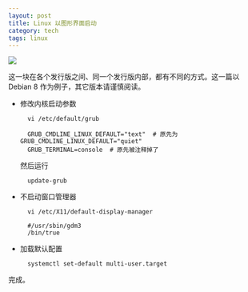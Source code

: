 ```yaml
---
layout: post
title: Linux 以图形界面启动
category: tech
tags: linux
---
```

![](/assets/img/linux.jpg)

这一块在各个发行版之间、同一个发行版内部，都有不同的方式。这一篇以 Debian 8 作为例子，其它版本请谨慎阅读。

* 修改内核启动参数

        vi /etc/default/grub

        GRUB_CMDLINE_LINUX_DEFAULT="text"  # 原先为 GRUB_CMDLINE_LINUX_DEFAULT="quiet"
        GRUB_TERMINAL=console  # 原先被注释掉了
        
    然后运行    
        
        update-grub

* 不启动窗口管理器

        vi /etc/X11/default-display-manager
 
        #/usr/sbin/gdm3
        /bin/true
        
* 加载默认配置

        systemctl set-default multi-user.target
        
        
完成。        
